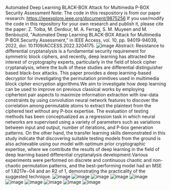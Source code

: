 Automated Deep Learning BLACK-BOX Attack for Multimedia P-BOX Security Assessment
Note: The code in this respository is from our paper research: https://ieeexplore.ieee.org/document/9875256
If you use/modify the code in this repository for your own research and publish it, please cite the paper:
Z. Tolba, M. Derdour, M. A. Ferrag, S. M. Muyeen and M. Benbouzid, "Automated Deep Learning BLACK-BOX Attack for Multimedia P-BOX Security Assessment," in IEEE Access, vol. 10, pp. 94019-94039, 2022, doi: 10.1109/ACCESS.2022.3204175.
![image](https://user-images.githubusercontent.com/39005925/190848635-70a61b9f-ae6c-4bc3-a5bb-7894d53197f2.png)
Abstract:
Resistance to differential cryptanalysis is a fundamental security requirement for symmetric block ciphers, and recently, deep learning has attracted the interest of cryptography experts, particularly in the field of block cipher cryptanalysis, where the bulk of these studies are differential distinguisher based black-box attacks. This paper provides a deep learning-based decryptor for investigating the permutation primitives used in multimedia block cipher encryption algorithms.We aim to investigate how deep learning can be used to improve on previous classical works by employing ciphertext pair aspects to maximize information extraction with low-data constraints by using convolution neural network features to discover the correlation among permutable atoms to extract the plaintext from the ciphered text without any P-box expertise. The evaluation of testing methods has been conceptualized as a regression task in which neural networks are supervised using a variety of parameters such as variations between input and output, number of iterations, and P-box generation patterns. On the other hand, the transfer learning skills demonstrated in this study indicate that discovering suitable testing models from the ground is also achievable using our model with optimum prior cryptographic expertise, where we contribute the results of deep learning in the field of deep learning based differential cryptanalysis development.Various experiments were performed on discrete and continuous chaotic and non-chaotic permutation patterns, and the best-performing model had an MSE of 1.8217e−04 and an R2 of 1, demonstrating the practicality of the suggested technique.
![image](https://user-images.githubusercontent.com/39005925/190848755-fecb898e-f8f2-4b8f-a83c-c682ee8c68c9.png)
![image](https://user-images.githubusercontent.com/39005925/190848675-a62bdb39-80ca-4673-b08f-325ec2e78605.png)
![image](https://user-images.githubusercontent.com/39005925/190848681-ab9a09e3-ca45-40c0-8608-358f6fe0e9f7.png)
![image](https://user-images.githubusercontent.com/39005925/190848735-2d9adcf7-4708-42b3-b4b9-43f6151ce10a.png)
![image](https://user-images.githubusercontent.com/39005925/190848743-572bed54-9bb2-4dd0-9cd4-247121b7b0b4.png)
![image](https://user-images.githubusercontent.com/39005925/190848686-cb945975-9d96-4839-a094-ddcf23188baa.png)
![image](https://user-images.githubusercontent.com/39005925/190848689-992dd776-39e4-4e7e-a33f-d150e25c4bf3.png)
![image](https://user-images.githubusercontent.com/39005925/190848693-6f538ee8-fa88-470c-b128-62d0802a7a25.png)
![image](https://user-images.githubusercontent.com/39005925/190848697-8c5db8a8-c6e6-44c4-9e9b-8d22eff10f2f.png)
![image](https://user-images.githubusercontent.com/39005925/190848700-7aa63699-f0f1-43d3-9ba6-d09f46a30512.png)

